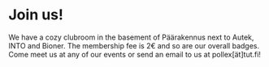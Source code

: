# Join us!

We have a cozy clubroom in the basement of Päärakennus next to Autek, INTO and Bioner. The membership fee is 2€ and so 
are our overall badges. Come meet us at any of our events or send an email to us at pollex[ät]tut.fi!